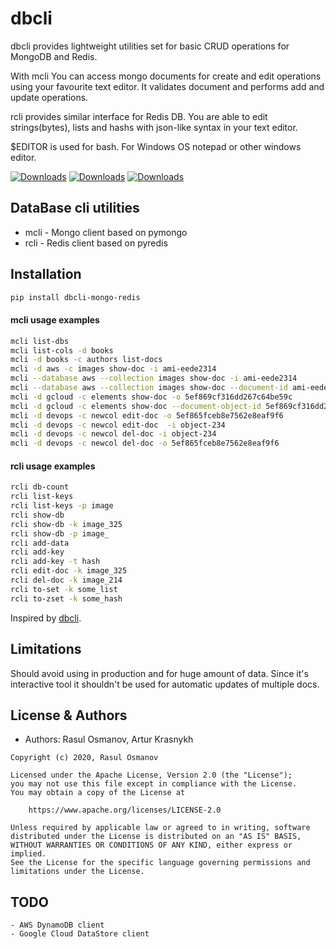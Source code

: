 # dbcli

dbcli provides lightweight utilities set for basic CRUD operations for MongoDB and Redis.

With mcli You can access mongo documents for create and edit operations using your favourite text editor. It validates document and performs add and update operations.

rcli provides similar interface for Redis DB. You are able to edit strings(bytes), lists and hashs with json-like syntax in your text editor.

$EDITOR is used for bash. For Windows OS notepad or other windows editor.

[![Downloads](https://pepy.tech/badge/dbcli-mongo-redis)](https://pepy.tech/project/dbcli-mongo-redis)
[![Downloads](https://pepy.tech/badge/dbcli-mongo-redis/month)](https://pepy.tech/project/dbcli-mongo-redis)
[![Downloads](https://pepy.tech/badge/dbcli-mongo-redis/week)](https://pepy.tech/project/dbcli-mongo-redis)

## DataBase cli utilities
* mcli - Mongo client based on pymongo
* rcli - Redis client based on pyredis

## Installation

``` bash
pip install dbcli-mongo-redis
```

#### mcli usage examples
``` bash
mcli list-dbs
mcli list-cols -d books
mcli -d books -c authors list-docs
mcli -d aws -c images show-doc -i ami-eede2314
mcli --database aws --collection images show-doc -i ami-eede2314
mcli --database aws --collection images show-doc --document-id ami-eede2314
mcli -d gcloud -c elements show-doc -o 5ef869cf316dd267c64be59c
mcli -d gcloud -c elements show-doc --document-object-id 5ef869cf316dd267c64be59c
mcli -d devops -c newcol edit-doc -o 5ef865fceb8e7562e8eaf9f6
mcli -d devops -c newcol edit-doc  -i object-234
mcli -d devops -c newcol del-doc -i object-234
mcli -d devops -c newcol del-doc -o 5ef865fceb8e7562e8eaf9f6
```

#### rcli usage examples
```bash
rcli db-count
rcli list-keys
rcli list-keys -p image
rcli show-db
rcli show-db -k image_325
rcli show-db -p image_
rcli add-data
rcli add-key
rcli add-key -t hash
rcli edit-doc -k image_325
rcli del-doc -k image_214
rcli to-set -k some_list
rcli to-zset -k some_hash
```
Inspired by [dbcli](https://www.dbcli.com).

## Limitations

Should avoid using in production and for huge amount of data. Since it's interactive tool it shouldn't be used for automatic updates of multiple docs.


## License & Authors

- Authors: Rasul Osmanov, Artur Krasnykh

```text
Copyright (c) 2020, Rasul Osmanov

Licensed under the Apache License, Version 2.0 (the "License");
you may not use this file except in compliance with the License.
You may obtain a copy of the License at

    https://www.apache.org/licenses/LICENSE-2.0

Unless required by applicable law or agreed to in writing, software
distributed under the License is distributed on an "AS IS" BASIS,
WITHOUT WARRANTIES OR CONDITIONS OF ANY KIND, either express or implied.
See the License for the specific language governing permissions and
limitations under the License.
```

## TODO
```text
- AWS DynamoDB client
- Google Cloud DataStore client
```
